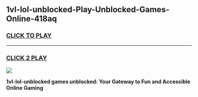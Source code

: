 
## 1vl-lol-unblocked-Play-Unblocked-Games-Online-418aq
<h3>
<a href="https://premium76.site?title=1vl-lol-unblocked&ref=25A">CLICK TO PLAY</a></h3>
<hr>

<h3>
<a href="https://premium76.site?title=1vl-lol-unblocked&ref=25A">CLICK 2 PLAY</a>
  
</h3>

<a href="https://premium76.site?title=1vl-lol-unblocked&ref=25A"><img src="https://clearcache.store/games.png"></a>


**1vl-lol-unblocked games unblocked: Your Gateway to Fun and Accessible Online Gaming**
